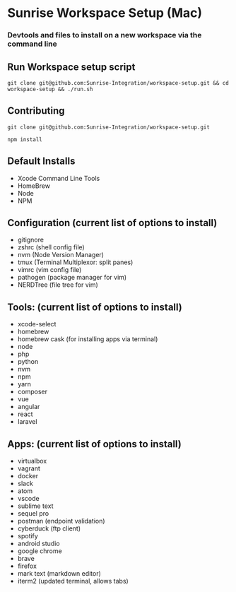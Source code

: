 # Sunrise Workspace Setup (Mac)

### Devtools and files to install on a new workspace via the command line

## Run Workspace setup script
```
git clone git@github.com:Sunrise-Integration/workspace-setup.git && cd workspace-setup && ./run.sh
```

## Contributing
```
git clone git@github.com:Sunrise-Integration/workspace-setup.git

npm install
```
## Default Installs
* Xcode Command Line Tools
* HomeBrew
* Node
* NPM

## Configuration (current list of options to install)
* gitignore
* zshrc (shell config file)
* nvm (Node Version Manager)
* tmux (Terminal Multiplexor: split panes)
* vimrc (vim config file)
* pathogen (package manager for vim)
* NERDTree (file tree for vim)

## Tools: (current list of options to install)
* xcode-select
* homebrew
* homebrew cask (for installing apps via terminal)
* node
* php
* python
* nvm
* npm
* yarn
* composer
* vue
* angular
* react
* laravel

## Apps: (current list of options to install)
* virtualbox
* vagrant
* docker
* slack
* atom
* vscode
* sublime text
* sequel pro
* postman (endpoint validation)
* cyberduck (ftp client)
* spotify
* android studio
* google chrome
* brave
* firefox
* mark text (markdown editor)
* iterm2 (updated terminal, allows tabs)
